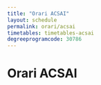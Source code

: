 ```yaml
---
title: "Orari ACSAI"
layout: schedule
permalink: orari/acsai
timetables: timetables-acsai
degreeprogramcode: 30786
---
```


# Orari ACSAI
